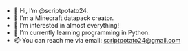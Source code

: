 - 👋 Hi, I’m @scriptpotato24.
- 🌲 I'm a Minecraft datapack creator.
- 👀 I’m interested in almost everything!
- 🌱 I’m currently learning programming in Python.
- 📫 You can reach me via email: scriptpotato24@gmail.com
